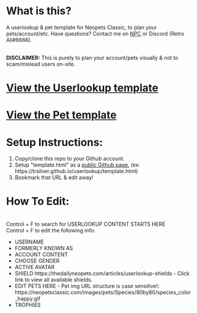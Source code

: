 <h1>What is this?</h1>
A userlookup & pet template for Neopets Classic, to plan your pets/account/etc. Have questions? Contact me on <a href="https://neopetsclassic.com/userlookup/?user=ali">NPC</a> or Discord (Retro Ali#6666).

<BR><B>DISCLAIMER:</b> This is purely to plan your account/pets visually & not to scam/mislead users on-site.

<h1><a href="https://trsilver.github.io/userlookup/template.html">View the Userlookup template</a></h1>
  <h1><a href="https://trsilver.github.io/userlookup/pettemplate.html">View the Pet template</a></h1>

<h1>Setup Instructions:</h1>
<ol>
  <li>Copy/clone this repo to your Github account.</li>
  <li>Setup "template.html" as a <a href="https://guides.github.com/features/pages/">public Github page.</a> (ex: https://trsilver.github.io/userlookup/template.html)</li>
  <li>Bookmark that URL & edit away!</li>
  </ol>


<h1>How To Edit:</h1>

  <BR>Control + F to search for USERLOOKUP CONTENT STARTS HERE
  <BR>Control + F to edit the following info:

<ul>
  <li>USERNAME</li>
  <li>FORMERLY KNOWN AS</li>
  <li>ACCOUNT CONTENT</li>
  <li>CHOOSE GENDER</li>
  <li>ACTIVE AVATAR</li>
 <li>SHIELD https://thedailyneopets.com/articles/userlookup-shields - Click link to view all available shields.</li>
<li>EDIT PETS HERE - Pet img URL structure is case sensitive!: https://neopetsclassic.com/images/pets/Species/80by80/species_color_happy.gif</li>
  <li>TROPHIES</li></ul>


    
